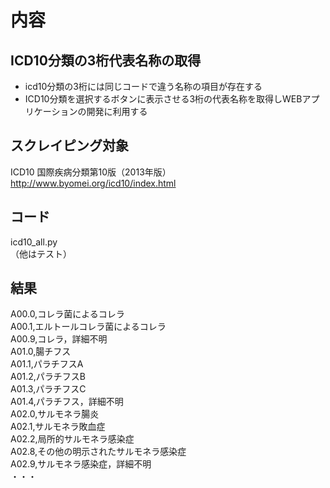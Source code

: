 # 内容
## ICD10分類の3桁代表名称の取得
- icd10分類の3桁には同じコードで違う名称の項目が存在する
- ICD10分類を選択するボタンに表示させる3桁の代表名称を取得しWEBアプリケーションの開発に利用する

## スクレイピング対象
ICD10 国際疾病分類第10版（2013年版）  
http://www.byomei.org/icd10/index.html  

## コード
icd10_all.py  
（他はテスト）

## 結果
A00.0,コレラ菌によるコレラ  
A00.1,エルトールコレラ菌によるコレラ  
A00.9,コレラ，詳細不明  
A01.0,腸チフス  
A01.1,パラチフスA  
A01.2,パラチフスB  
A01.3,パラチフスC  
A01.4,パラチフス，詳細不明  
A02.0,サルモネラ腸炎  
A02.1,サルモネラ敗血症   
A02.2,局所的サルモネラ感染症  
A02.8,その他の明示されたサルモネラ感染症   
A02.9,サルモネラ感染症，詳細不明  
・・・  
